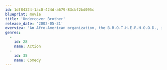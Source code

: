 ```yaml
---
id: 1df84324-1ac0-424d-a679-83cbf2bd095c
blueprint: movie
title: 'Undercover Brother'
release_date: '2002-05-31'
overview: 'An Afro-American organization, the B.R.O.T.H.E.R.H.O.O.D., is in permanent fight against a white organization "The Man" defending the values of the black people in North America. When the Afro-American candidate Gen. Warren Boutwell behaves strangely in his presidential campaign, Undercover Brother is hired to work undercover for "The Man" and find what happened with the potential candidate.'
genres:
  -
    id: 28
    name: Action
  -
    id: 35
    name: Comedy
---
```

